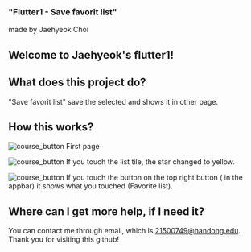 ### "Flutter1 - Save favorit list"
made by Jaehyeok Choi

## Welcome to Jaehyeok's flutter1!

## What does this project do?
"Save favorit list" save the selected and shows it in other page.


## How this works?
![course_button](https://github.com/Choi-JaeHyeok-21500749/flutter1/blob/main/1.JPG)
First page


![course_button](https://github.com/Choi-JaeHyeok-21500749/flutter1/blob/main/2.JPG)
If you touch the list tile, the star changed to yellow.

![course_button](https://github.com/Choi-JaeHyeok-21500749/flutter1/blob/main/3.JPG)
If you touch the button on the top right button ( in the appbar) it shows what you touched (Favorite list).

## Where can I get more help, if I need it?

You can contact me through email, which is 21500749@handong.edu.
Thank you for visiting this github!

